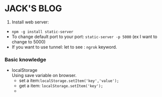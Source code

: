 # JACK'S BLOG

1. Install web server:
- ``npm -g install static-server``
- To change default port to your port:
``static-server -p 5000`` (ex I want to change to 5000)  
- If you want to use tunnel: let to see : ``ngrok`` keyword.  

### Basic knowledge

-   localStorage  
Using save variable on browser.  
    - set a item:``localStorage.setItem('key','value');``  
    - get a item: ``localStorage.setItem('key');``
    - 
